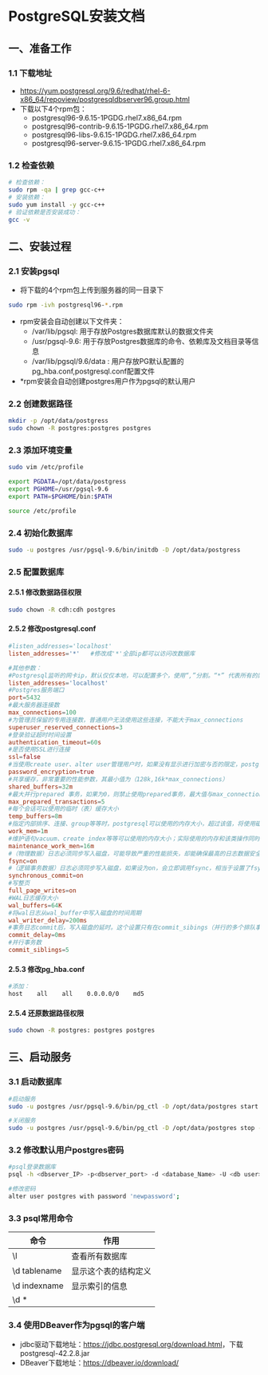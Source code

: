 # PostgreSQL安装文档

## 一、准备工作

### 1.1 下载地址

* <https://yum.postgresql.org/9.6/redhat/rhel-6-x86_64/repoview/postgresqldbserver96.group.html>
* 下载以下4个rpm包：
  * postgresql96-9.6.15-1PGDG.rhel7.x86_64.rpm
  * postgresql96-contrib-9.6.15-1PGDG.rhel7.x86_64.rpm
  * postgresql96-libs-9.6.15-1PGDG.rhel7.x86_64.rpm
  * postgresql96-server-9.6.15-1PGDG.rhel7.x86_64.rpm

### 1.2 检查依赖

```bash
# 检查依赖：
sudo rpm -qa | grep gcc-c++
# 安装依赖：
sudo yum install -y gcc-c++
# 验证依赖是否安装成功：
gcc -v
```

## 二、安装过程

### 2.1 安装pgsql

* 将下载的4个rpm包上传到服务器的同一目录下

```bash
sudo rpm -ivh postgresql96-*.rpm
```

* rpm安装会自动创建以下文件夹：
  * /var/lib/pgsql: 用于存放Postgres数据库默认的数据文件夹
  * /usr/pgsql-9.6: 用于存放Postgres数据库的命令、依赖库及文档目录等信息
  * /var/lib/pgsql/9.6/data : 用户存放PG默认配置的pg_hba.conf,postgresql.conf配置文件
* *rpm安装会自动创建postgres用户作为pgsql的默认用户

### 2.2 创建数据路径

```bash
mkdir -p /opt/data/postgress
sudo chown -R postgres:postgres postgres
```

### 2.3 添加环境变量

```bash
sudo vim /etc/profile

export PGDATA=/opt/data/postgress
export PGHOME=/usr/pgsql-9.6
export PATH=$PGHOME/bin:$PATH

source /etc/profile
```

### 2.4 初始化数据库

```bash
sudo -u postgres /usr/pgsql-9.6/bin/initdb -D /opt/data/postgress
```

### 2.5 配置数据库

#### 2.5.1 修改数据路径权限

```bash
sudo chown -R cdh:cdh postgres
```

#### 2.5.2 修改postgresql.conf

```conf
#listen_addresses='localhost'
listen_addresses='*'   #修改成'*'全部ip都可以访问改数据库

#其他参数：
#Postgresql监听的网卡ip，默认仅仅本地，可以配置多个，使用“,”分割。“*” 代表所有的网卡ip
listen_addresses='localhost'
#Postgres服务端口
port=5432 
#最大服务器连接数
max_connections=100
#为管理员保留的专用连接数，普通用户无法使用这些连接，不能大于max_connections
superuser_reserved_connections=3
#登录验证超时时间设置
authentication_timeout=60s
#是否使用SSL进行连接
ssl=false
#当使用create user、alter user管理用户时，如果没有显示进行加密与否的限定，postgresql服务器是否自动进行密码密
password_encryption=true
#共享缓存，非常重要的性能参数，其最小值为（128k,16k*max_connections）
shared_buffers=32m
#最大并行prepared 事务，如果为0，则禁止使用prepared事务，最大值与max_connections相同
max_prepared_transactions=5
#每个会话可以使用的临时（表）缓存大小
temp_buffers=8m
#指定内部排序、连接、group等等时，postgresql可以使用的内存大小，超过该值，将使用磁盘临时文件；实际使用的内存该类操作同时执行的数目相乘
work_mem=1m
#维护语句vacuum、create index等等可以使用的内存大小；实际使用的内存和该类操作同时执行的数目相乘
maintenance_work_men=16m
#（物理数据）日志必须同步写入磁盘，可能导致严重的性能损失，却能确保最高的日志数据安全
fsync=on
#（逻辑事务数据）日志必须同步写入磁盘，如果设为on，会立即调用fsync，相当于设置了fsync=on
synchronous_commit=on
#写整页
full_page_writes=on
#WAL日志缓存大小
wal_buffers=64K
#将wal日志从wal_buffer中写入磁盘的时间周期
wal_writer_delay=200ms
#事务日志commit后，写入磁盘的延时。这个设置只有在commit_sibings（并行的多个排队事务）在延时内存在是才有效
commit_delay=0ms
#并行事务数
commit_siblings=5
```

#### 2.5.3 修改pg_hba.conf

```bash
#添加：
host    all    all    0.0.0.0/0    md5
```

#### 2.5.4 还原数据路径权限

```bash
sudo chown -R postgres: postgres postgres
```

## 三、启动服务

### 3.1 启动数据库

```bash
#启动服务
sudo -u postgres /usr/pgsql-9.6/bin/pg_ctl -D /opt/data/postgres start

#关闭服务
sudo -u postgres /usr/pgsql-9.6/bin/pg_ctl -D /opt/data/postgres stop -m fast
```

### 3.2 修改默认用户postgres密码

```bash
#psql登录数据库
psql -h <dbserver_IP> -p<dbserver_port> -d <database_Name> -U <db user>

#修改密码
alter user postgres with password 'newpassword';
```

### 3.3 psql常用命令

| 命令         | 作用                 |
| ------------ | -------------------- |
| \l           | 查看所有数据库       |
| \d tablename | 显示这个表的结构定义 |
| \d indexname | 显示索引的信息       |
| \d *         |                      |

### 3.4 使用DBeaver作为pgsql的客户端

* jdbc驱动下载地址：<https://jdbc.postgresql.org/download.html>，下载postgresql-42.2.8.jar
* DBeaver下载地址：<https://dbeaver.io/download/>

